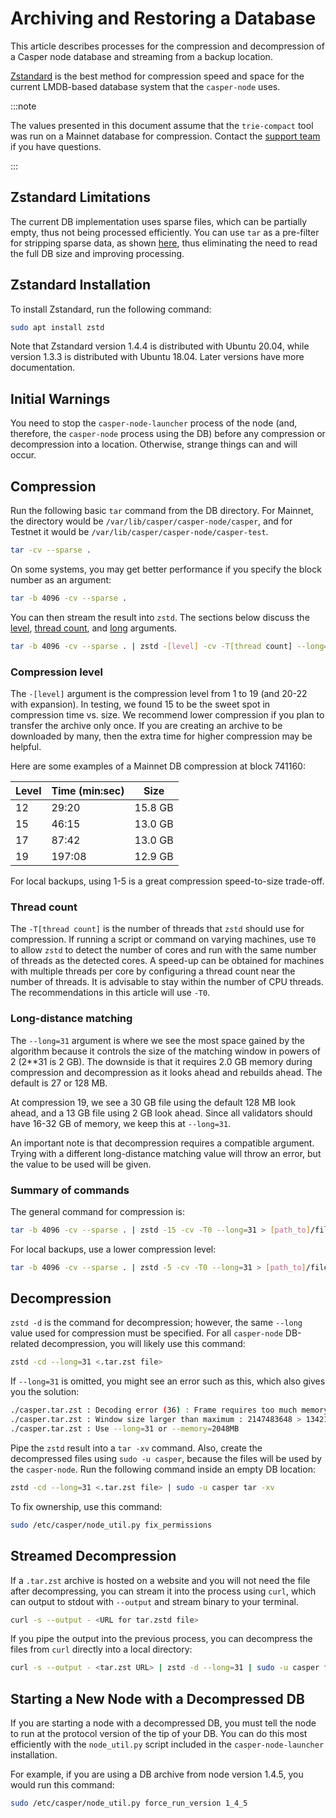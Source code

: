 # Archiving and Restoring a Database

This article describes processes for the compression and decompression of a Casper node database and streaming from a backup location.

[Zstandard](http://facebook.github.io/zstd/) is the best method for compression speed and space for the current LMDB-based database system that the `casper-node` uses. 

:::note

The values presented in this document assume that the `trie-compact` tool was run on a Mainnet database for compression. Contact the [support team](https://support.casperlabs.io/hc/en-gb) if you have questions.

:::

## Zstandard Limitations

The current DB implementation uses sparse files, which can be partially empty, thus not being processed efficiently. You can use `tar` as a pre-filter for stripping sparse data, as shown [here](#compression), thus eliminating the need to read the full DB size and improving processing.

## Zstandard Installation

To install Zstandard, run the following command:

```bash
sudo apt install zstd
```

Note that Zstandard version 1.4.4 is distributed with Ubuntu 20.04, while version 1.3.3 is distributed with Ubuntu 18.04. Later versions have more documentation. 

## Initial Warnings

You need to stop the `casper-node-launcher` process of the node (and, therefore, the `casper-node` process using the DB) before any compression or decompression into a location. Otherwise, strange things can and will occur.

## Compression

Run the following basic `tar` command from the DB directory. For Mainnet, the directory would be `/var/lib/casper/casper-node/casper`, and for Testnet it would be `/var/lib/casper/casper-node/casper-test`.

```bash
tar -cv --sparse .
```

On some systems, you may get better performance if you specify the block number as an argument:

```bash
tar -b 4096 -cv --sparse .
```

You can then stream the result into `zstd`. The sections below discuss the [level](#compression-level), [thread count](#thread-count), and [long](#long-distance-matching) arguments.

```bash
tar -b 4096 -cv --sparse . | zstd -[level] -cv -T[thread count] --long=31 > [path_to]/file.tar.zst
```

### Compression level 

The `-[level]` argument is the compression level from 1 to 19 (and 20-22 with expansion). In testing, we found 15 to be the sweet spot in compression time vs. size. We recommend lower compression if you plan to transfer the archive only once. If you are creating an archive to be downloaded by many, then the extra time for higher compression may be helpful.

Here are some examples of a Mainnet DB compression at block 741160:

| Level   | Time (min:sec)  | Size    |
|---------|-----------------|---------|
| 12      | 29:20           | 15.8 GB |
| 15      | 46:15           | 13.0 GB |
| 17      | 87:42           | 13.0 GB |
| 19      | 197:08          | 12.9 GB |

For local backups, using 1-5 is a great compression speed-to-size trade-off.  

### Thread count

The `-T[thread count]` is the number of threads that `zstd` should use for compression. If running a script or command on varying machines, use `T0` to allow `zstd` to detect the number of cores and run with the same number of threads as the detected cores. A speed-up can be obtained for machines with multiple threads per core by configuring a thread count near the number of threads. It is advisable to stay within the number of CPU threads. The recommendations in this article will use `-T0`.

### Long-distance matching

The `--long=31` argument is where we see the most space gained by the algorithm because it controls the size of the matching window in powers of 2 (2**31 is 2 GB). The downside is that it requires 2.0 GB memory during compression and decompression as it looks ahead and rebuilds ahead. The default is 27 or 128 MB.

At compression 19, we see a 30 GB file using the default 128 MB look ahead, and a 13 GB file using 2 GB look ahead. Since all validators should have 16-32 GB of memory, we keep this at `--long=31`.

An important note is that decompression requires a compatible argument. Trying with a different long-distance matching value will throw an error, but the value to be used will be given.

### Summary of commands

The general command for compression is:

```bash
tar -b 4096 -cv --sparse . | zstd -15 -cv -T0 --long=31 > [path_to]/file.tar.zst
```

For local backups, use a lower compression level:

```bash
tar -b 4096 -cv --sparse . | zstd -5 -cv -T0 --long=31 > [path_to]/file.tar.zst
```

## Decompression

`zstd -d` is the command for decompression; however, the same `--long` value used for compression must be specified. For all `casper-node` DB-related decompression, you will likely use this command:

```bash
zstd -cd --long=31 <.tar.zst file>
```

If `--long=31` is omitted, you might see an error such as this, which also gives you the solution:

```bash
./casper.tar.zst : Decoding error (36) : Frame requires too much memory for decoding 
./casper.tar.zst : Window size larger than maximum : 2147483648 > 134217728
./casper.tar.zst : Use --long=31 or --memory=2048MB
```

Pipe the `zstd` result into a `tar -xv` command. Also, create the decompressed files using `sudo -u casper`, because the files will be used by the `casper-node`. Run the following command inside an empty DB location:

```bash
zstd -cd --long=31 <.tar.zst file> | sudo -u casper tar -xv
```

To fix ownership, use this command:

```bash
sudo /etc/casper/node_util.py fix_permissions
```

## Streamed Decompression

If a `.tar.zst` archive is hosted on a website and you will not need the file after decompressing, you can stream it into the process using `curl`, which can output to stdout with `--output` and stream binary to your terminal.

```bash
curl -s --output - <URL for tar.zstd file>
```

If you pipe the output into the previous process, you can decompress the files from `curl` directly into a local directory:

```bash
curl -s --output - <tar.zst URL> | zstd -d --long=31 | sudo -u casper tar -xv
```

## Starting a New Node with a Decompressed DB

If you are starting a node with a decompressed DB, you must tell the node to run at the protocol version of the tip of your DB. You can do this most efficiently with the `node_util.py` script included in the `casper-node-launcher` installation.

For example, if you are using a DB archive from node version 1.4.5, you would run this command:

```bash
sudo /etc/casper/node_util.py force_run_version 1_4_5
```